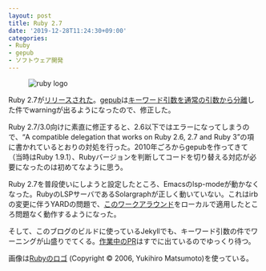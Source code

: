 ```yaml
---
layout: post
title: Ruby 2.7
date: '2019-12-28T11:24:30+09:00'
categories:
- Ruby
- gepub
- ソフトウェア開発
---
```


<figure>
<img src="/blog/images/ruby.png" alt="ruby logo" />
</figure>

Ruby 2.7が[リリースされた](https://www.ruby-lang.org/ja/news/2019/12/25/ruby-2-7-0-released/)。[gepub](https://github.com/skoji/gepub)は[キーワード引数を通常の引数から分離](https://www.ruby-lang.org/en/news/2019/12/12/separation-of-positional-and-keyword-arguments-in-ruby-3-0/)した件でwarningが出るようになったので、修正した。

Ruby 2.7/3.0向けに素直に修正すると、2.6以下ではエラーになってしまうので、“A compatible delegation that works on Ruby 2.6, 2.7 and Ruby 3”の項に書かれているとおりの対処を行った。2010年ごろからgepubを作ってきて（当時はRuby 1.9.1）、Rubyバージョンを判断してコードを切り替える対応が必要になったのは初めてなように思う。

Ruby 2.7を普段使いにしようと設定したところ、Emacsのlsp-modeが動かなくなった。RubyのLSPサーバであるSolargraphが正しく動いていない。これはirbの変更に伴うYARDの問題で、[このワークアラウンド]((https://github.com/lsegal/yard/pull/1296))をローカルで適用したところ問題なく動作するようになった。

そして、このブログのビルドに使っているJekyllでも、キーワード引数の件でワーニングが山盛りでてくる。[作業中のPR](https://github.com/jekyll/jekyll/pull/7948)はすでに出ているのでゆっくり待つ。

<span class="note" markdown=1>画像は[Rubyのロゴ](https://www.ruby-lang.org/ja/about/logo/) (Copyright © 2006, Yukihiro Matsumoto)を使っている。</span>
